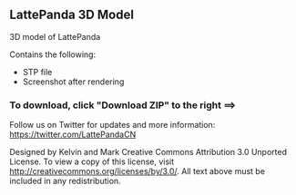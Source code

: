 LattePanda 3D Model
----------------

3D model of LattePanda

Contains the following:
- STP file
- Screenshot after rendering

### To download, click "Download ZIP" to the right   ==>

Follow us on Twitter for updates and more information: https://twitter.com/LattePandaCN

Designed by Kelvin and Mark
Creative Commons Attribution 3.0 Unported License. 
To view a copy of this license, visit http://creativecommons.org/licenses/by/3.0/. All text above must be included in any redistribution.
